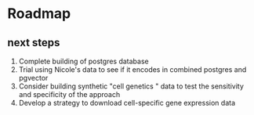 # Roadmap

## next steps

1. Complete building of postgres database
2. Trial using Nicole's data to see if it encodes in combined postgres and pgvector
3. Consider building synthetic "cell genetics " data to test the sensitivity and specificity of the approach
4. Develop a strategy to download cell-specific gene expression data